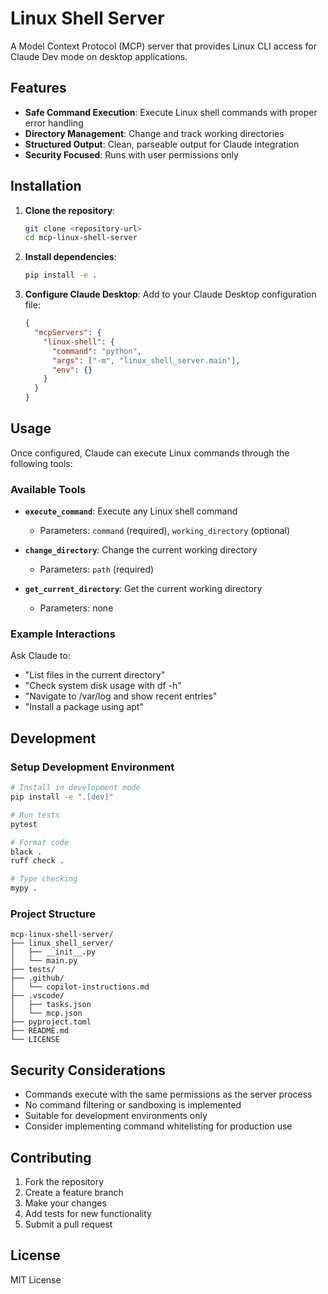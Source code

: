 # Linux Shell Server

A Model Context Protocol (MCP) server that provides Linux CLI access for Claude Dev mode on desktop applications.

## Features

- **Safe Command Execution**: Execute Linux shell commands with proper error handling
- **Directory Management**: Change and track working directories
- **Structured Output**: Clean, parseable output for Claude integration
- **Security Focused**: Runs with user permissions only

## Installation

1. **Clone the repository**:
   ```bash
   git clone <repository-url>
   cd mcp-linux-shell-server
   ```

2. **Install dependencies**:
   ```bash
   pip install -e .
   ```

3. **Configure Claude Desktop**:
   Add to your Claude Desktop configuration file:
   ```json
   {
     "mcpServers": {
       "linux-shell": {
         "command": "python",
         "args": ["-m", "linux_shell_server.main"],
         "env": {}
       }
     }
   }
   ```

## Usage

Once configured, Claude can execute Linux commands through the following tools:

### Available Tools

- **`execute_command`**: Execute any Linux shell command
  - Parameters: `command` (required), `working_directory` (optional)
  
- **`change_directory`**: Change the current working directory
  - Parameters: `path` (required)
  
- **`get_current_directory`**: Get the current working directory
  - Parameters: none

### Example Interactions

Ask Claude to:
- "List files in the current directory"
- "Check system disk usage with df -h"
- "Navigate to /var/log and show recent entries"
- "Install a package using apt"

## Development

### Setup Development Environment

```bash
# Install in development mode
pip install -e ".[dev]"

# Run tests
pytest

# Format code
black .
ruff check .

# Type checking
mypy .
```

### Project Structure

```
mcp-linux-shell-server/
├── linux_shell_server/
│   ├── __init__.py
│   └── main.py
├── tests/
├── .github/
│   └── copilot-instructions.md
├── .vscode/
│   ├── tasks.json
│   └── mcp.json
├── pyproject.toml
├── README.md
└── LICENSE
```

## Security Considerations

- Commands execute with the same permissions as the server process
- No command filtering or sandboxing is implemented
- Suitable for development environments only
- Consider implementing command whitelisting for production use

## Contributing

1. Fork the repository
2. Create a feature branch
3. Make your changes
4. Add tests for new functionality
5. Submit a pull request

## License

MIT License


